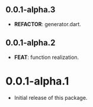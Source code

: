 ## 0.0.1-alpha.3

 - **REFACTOR**: generator.dart.

## 0.0.1-alpha.2

 - **FEAT**: function realization.

# 0.0.1-alpha.1

- Initial release of this package.
